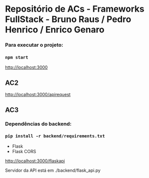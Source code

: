 # Repositório de ACs - Frameworks FullStack - Bruno Raus / Pedro Henrico  / Enrico Genaro

### Para executar o projeto:
### `npm start`

[http://localhost:3000](http://localhost:3000)

## AC2

[http://localhost:3000/apirequest](http://localhost:3000/apirequest)

## AC3

### Dependências do backend:
### `pip install -r backend/requirements.txt`

- Flask
- Flask CORS

[http://localhost:3000/flaskapi](http://localhost:3000/flaskapi)

Servidor da API está em ./backend/flask_api.py
